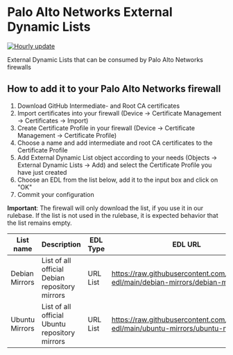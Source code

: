 # Palo Alto Networks External Dynamic Lists
[![Hourly update](https://github.com/t11z/pan-edl/actions/workflows/main.yml/badge.svg?branch=main)](https://github.com/t11z/pan-edl/actions/workflows/main.yml)

External Dynamic Lists that can be consumed by Palo Alto Networks firewalls

## How to add it to your Palo Alto Networks firewall

1. Download GitHub Intermediate- and Root CA certificates 
2. Import certificates into your firewall (Device -> Certificate Management -> Certificates -> Import)
3. Create Certificate Profile in your firewall (Device -> Certificate Management -> Certificate Profile)
4. Choose a name and add intermediate and root CA certificates to the Certificate Profile
5. Add External Dynamic List object according to your needs (Objects -> External Dynamic Lists -> Add) and select the Certificate Profile you have just created
6. Choose an EDL from the list below, add it to the input box and click on "OK"
7. Commit your configuration

**Important**: The firewall will only download the list, if you use it in our rulebase. If the list is not used in the rulebase, it is expected behavior that the list remains empty.

| List name | Description | EDL Type | EDL URL |
| --- | --- | --- | --- |
| Debian Mirrors | List of all official Debian repository mirrors | URL List | https://raw.githubusercontent.com/t11z/pan-edl/main/debian-mirrors/debian-mirrors.txt |
| Ubuntu Mirrors | List of all official Ubuntu repository mirrors | URL List | https://raw.githubusercontent.com/t11z/pan-edl/main/ubuntu-mirrors/ubuntu-mirrors.txt |
